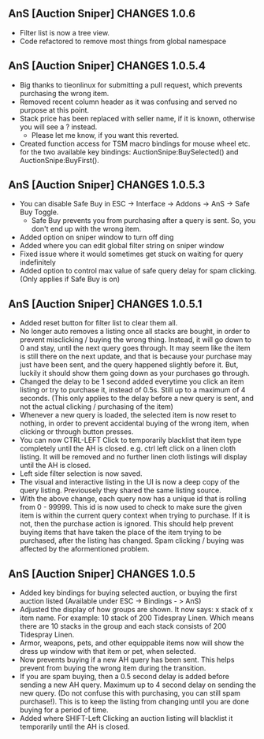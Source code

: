 AnS [Auction Sniper] CHANGES 1.0.6
---------------------
* Filter list is now a tree view.
* Code refactored to remove most things from global namespace


AnS [Auction Sniper] CHANGES 1.0.5.4
--------------------- 
* Big thanks to tieonlinux for submitting a pull request, which prevents purchasing the wrong item.
* Removed recent column header as it was confusing and served no purpose at this point.
* Stack price has been replaced with seller name, if it is known, otherwise you will see a ? instead.
    * Please let me know, if you want this reverted.
* Created function access for TSM macro bindings for mouse wheel etc. for the two available key bindings: AuctionSnipe:BuySelected() and AuctionSnipe:BuyFirst(). 

AnS [Auction Sniper] CHANGES 1.0.5.3
---------------------
* You can disable Safe Buy in ESC -> Interface -> Addons -> AnS -> Safe Buy Toggle.
    * Safe Buy prevents you from purchasing after a query is sent. So, you don't end up with the wrong item.
* Added option on sniper window to turn off ding
* Added where you can edit global filter string on sniper window
* Fixed issue where it would sometimes get stuck on waiting for query indefinitely
* Added option to control max value of safe query delay for spam clicking. (Only applies if Safe Buy is on)


AnS [Auction Sniper] CHANGES 1.0.5.1
-------------------

* Added reset button for filter list to clear them all.
* No longer auto removes a listing once all stacks are bought, in order to prevent misclicking / buying the wrong thing. Instead, it will go down to 0 and stay, until the next query goes through. It may seem like the item is still there on the next update, and that is because your purchase may just have been sent, and the query happened slightly before it. But, luckily it should show them going down as your purchases go through.
* Changed the delay to be 1 second added everytime you click an item listing or try to purchase it, instead of 0.5s. Still up to a maximum of 4 seconds. (This only applies to the delay before a new query is sent, and not the actual clicking / purchasing of the item)
* Whenever a new query is loaded, the selected item is now reset to nothing, in order to prevent accidental buying of the wrong item, when clicking or through button presses. 
* You can now CTRL-LEFT Click to temporarily blacklist that item type completely until the AH is closed. e.g. ctrl left click on a linen cloth listing. It will be removed and no further linen cloth listings will display until the AH is closed.
* Left side filter selection is now saved.
* The visual and interactive listing in the UI is now a deep copy of the query listing. Previousely they shared the same listing source.
* With the above change, each query now has a unique id that is rolling from 0 - 99999. This id is now used to check to make sure the given item is within the current query context when trying to purchase. If it is not, then the purchase action is ignored. This should help prevent buying items that have taken the place of the item trying to be purchased, after the listing has changed. Spam clicking / buying was affected by the aformentioned problem.  


AnS [Auction Sniper] CHANGES 1.0.5
-------------------

* Added key bindings for buying selected auction, or buying the first auction listed (Available under ESC -> Bindings - > AnS)
* Adjusted the display of how groups are shown. It now says: x stack of x item name. For example: 10 stack of 200 Tidespray Linen. Which means there are 10 stacks in the group and each stack consists of 200 Tidespray Linen.
* Armor, weapons, pets, and other equippable items now will show the dress up window with that item or pet, when selected.
* Now prevents buying if a new AH query has been sent. This helps prevent from buying the wrong item during the transition.
* If you are spam buying, then a 0.5 second delay is added before sending a new AH query. Maximum up to 4 second delay on sending the new query. (Do not confuse this with purchasing, you can still spam purchase!). This is to keep the listing from changing until you are done buying for a period of time.
* Added where SHIFT-Left Clicking an auction listing will blacklist it temporarily until the AH is closed.